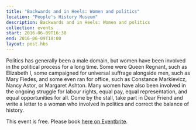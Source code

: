 ```yaml
---
title: "Backwards and in Heels: Women and politics"
location: "People's History Museum"
description: Backwards and in Heels: Women and politics
collection: events
start: 2016-06-09T16:30
end: 2016-06-09T18:00
layout: post.hbs
---
```

Politics has generally been a male domain, but women have been involved in the political process for a long time. Some were Queen Regnant, such as Elizabeth I, some campaigned for universal suffrage alongside men, such as Mary Fiedes, and some even ran for office, such as Constance Markievicz, Nancy Astor, or Margaret Ashton. Many women have also been involved in the ongoing struggle for labour rights, equal pay, equal representation, and equal opportunities for all. Come by the stall, take part in Dear Friend and write a letter to a woman who involved in politics and correct the balance of history.

This event is free. Please book [here on Eventbrite](http://www.twitter.com/home?status=I+am+attending+https://www.eventbrite.co.uk/e/dear-friend-backwards-and-in-heels-women-and-politics-tickets-24393756382?ref=estw). 
